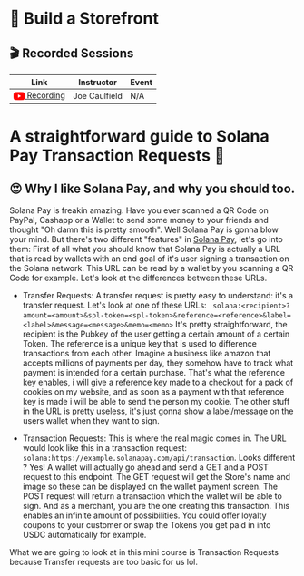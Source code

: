 # 🍕 Build a Storefront

## 🎬 Recorded Sessions
| Link | Instructor | Event |
| ---- | ---------- | ----- |
| [<img src="https://raw.githubusercontent.com/Solana-Workshops/.github/main/.docs/youtube-icon.png" alt="youtube" width="20" align="center"/> Recording](https://youtu.be/jG-uJqDMpCY) | Joe Caulfield | N/A |

# A straightforward guide to Solana Pay Transaction Requests 📲

## 😍 Why I like Solana Pay, and why you should too.

Solana Pay is freakin amazing. Have you ever scanned a QR Code on PayPal, Cashapp or a Wallet to send some money to your friends and thought "Oh damn this is pretty smooth". Well Solana Pay is gonna blow your mind. But there's two different "features" in [Solana Pay](https://solanapay.com/), let's go into them:
First of all what you should know that Solana Pay is actually a URL that is read by wallets with an end goal of it's user signing a transaction on the Solana network. This URL can be read by a wallet by you scanning a QR Code for example. Let's look at the differences between these URLs.
 - Transfer Requests: A transfer request is pretty easy to understand: it's a transfer request. Let's look at one of these URLs:  `
solana:<recipient>?amount=<amount>&spl-token=<spl-token>&reference=<reference>&label=<label>&message=<message>&memo=<memo>`
It's pretty straightforward, the recipient is the Pubkey of the user getting a certain amount of a certain Token. The reference is a unique key that is used to difference transactions from each other. Imagine a business like amazon that accepts millions of payments per day, they somehow have to track what payment is intended for a certain purchase. That's what the reference key enables, i will give a reference key made to a checkout for a pack of cookies on my website, and as soon as a payment with that reference key is made i will be able to send the person my cookie. 
The other stuff in the URL is pretty useless, it's just gonna show a label/message on the users wallet when they want to sign.

- Transaction Requests: This is where the real magic comes in. The URL would look like this in a transaction request: `solana:https://example.solanapay.com/api/transaction`.
Looks different ? Yes! A wallet will actually go ahead and send a GET and a POST request to this endpoint. The GET request will get the Store's name and image so these can be displayed on the wallet payment screen. The POST request will return a transaction which the wallet will be able to sign. And as a merchant, you are the one creating this transaction. This enables an infinite amount of possibilities. You could offer loyalty coupons to your customer or swap the Tokens you get paid in into USDC automatically for example.

What we are going to look at in this mini course is Transaction Requests because Transfer requests are too basic for us lol.

#